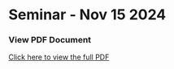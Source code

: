 # Seminar - Nov 15 2024

### View PDF Document
[Click here to view the full PDF](./PDF/Amgen-111524.pdf)
